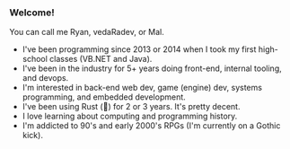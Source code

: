 ### Welcome!
You can call me Ryan, vedaRadev, or Mal.

- I've been programming since 2013 or 2014 when I took my first high-school classes (VB.NET and Java).
- I've been in the industry for 5+ years doing front-end, internal tooling, and devops. 
- I'm interested in back-end web dev, game (engine) dev, systems programming, and embedded development.
- I've been using Rust (🦀) for 2 or 3 years. It's pretty decent.
- I love learning about computing and programming history.
- I'm addicted to 90's and early 2000's RPGs (I'm currently on a Gothic kick).
